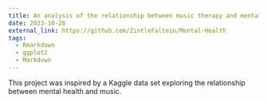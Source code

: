 ```yaml
---
title: An analysis of the relationship between music therapy and mental health
date: 2023-10-26
external_link: https://github.com/ZintleFaltein/Mental-Health
tags:
  - Rmarkdown
  - ggplot2
  - Markdown
---
```


This project was inspired by a Kaggle data set exploring the relationship between mental health and music.

<!--more-->
